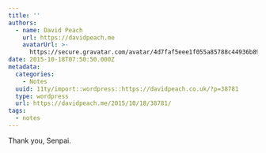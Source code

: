 ```yaml
---
title: ''
authors:
  - name: David Peach
    url: https://davidpeach.me
    avatarUrl: >-
      https://secure.gravatar.com/avatar/4d7faf5eee1f055a85788c44936b8995eaab6dfb004e7854ec747ccb272e91ee?s=96&d=mm&r=g
date: 2015-10-18T07:50:50.000Z
metadata:
  categories:
    - Notes
  uuid: 11ty/import::wordpress::https://davidpeach.co.uk/?p=38781
  type: wordpress
  url: https://davidpeach.me/2015/10/18/38781/
tags:
  - notes
---
```

Thank you, Senpai.